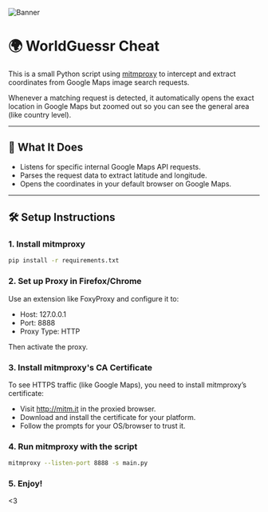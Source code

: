 ![Banner]([https://yourdomain.com/path-to-banner.jpg](https://imgur.com/a/Q2ZPNYH))

# 🌍 WorldGuessr Cheat

This is a small Python script using [mitmproxy](https://mitmproxy.org/) to intercept and extract coordinates from Google Maps image search requests.

Whenever a matching request is detected, it automatically opens the exact location in Google Maps but zoomed out so you can see the general area (like country level).

---

## 🚀 What It Does

- Listens for specific internal Google Maps API requests.
- Parses the request data to extract latitude and longitude.
- Opens the coordinates in your default browser on Google Maps.

---

## 🛠 Setup Instructions

### 1. Install mitmproxy

```bash
pip install -r requirements.txt
```

### 2. Set up Proxy in Firefox/Chrome
Use an extension like FoxyProxy and configure it to:

- Host: 127.0.0.1
- Port: 8888
- Proxy Type: HTTP

Then activate the proxy.


### 3. Install mitmproxy's CA Certificate
To see HTTPS traffic (like Google Maps), you need to install mitmproxy’s certificate:

- Visit http://mitm.it in the proxied browser.
- Download and install the certificate for your platform.
- Follow the prompts for your OS/browser to trust it.


### 4. Run mitmproxy with the script

```bash
mitmproxy --listen-port 8888 -s main.py
```

### 5. Enjoy!
<3
